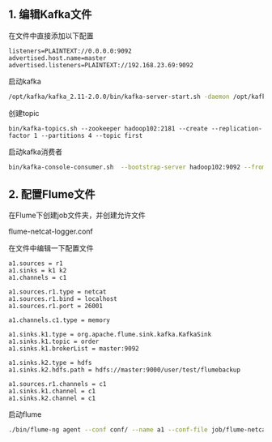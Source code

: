 ## 1. 编辑Kafka文件



在文件中直接添加以下配置

```properties
listeners=PLAINTEXT://0.0.0.0:9092
advertised.host.name=master
advertised.listeners=PLAINTEXT://192.168.23.69:9092
```



启动kafka

```bash
/opt/kafka/kafka_2.11-2.0.0/bin/kafka-server-start.sh -daemon /opt/kafka/kafka_2.11-2.0.0/config/server.properties
```



创建topic

```properties
bin/kafka-topics.sh --zookeeper hadoop102:2181 --create --replication-factor 1 --partitions 4 --topic first
```



启动kafka消费者

```bash
bin/kafka-console-consumer.sh  --bootstrap-server hadoop102:9092 --from-beginning --topic first
```



## 2. 配置Flume文件



在Flume下创建job文件夹，并创建允许文件

flume-netcat-logger.conf

在文件中编辑一下配置文件

```properties
a1.sources = r1
a1.sinks = k1 k2
a1.channels = c1
 
a1.sources.r1.type = netcat
a1.sources.r1.bind = localhost
a1.sources.r1.port = 26001

a1.channels.c1.type = memory

a1.sinks.k1.type = org.apache.flume.sink.kafka.KafkaSink
a1.sinks.k1.topic = order
a1.sinks.k1.brokerList = master:9092

a1.sinks.k2.type = hdfs
a1.sinks.k2.hdfs.path = hdfs://master:9000/user/test/flumebackup

a1.sources.r1.channels = c1
a1.sinks.k1.channel = c1
a1.sinks.k2.channel = c1
```

 启动flume

```bash
./bin/flume-ng agent --conf conf/ --name a1 --conf-file job/flume-netcat-logger.conf -Dflume.root.logger=INFO,console
```

